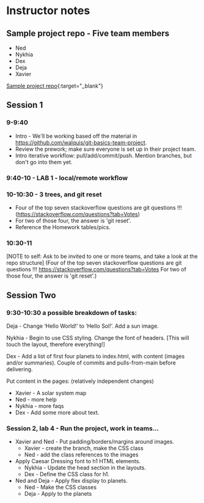 # Instructor notes

## Sample project repo - Five team members
- Ned
- Nykhia
- Dex
- Deja
- Xavier

[Sample project repo](https://github.com/walquis/git-basics-sample-project-repo){:target="_blank"}

## Session 1

### 9-9:40
- Intro - We'll be working based off the material in https://github.com/walquis/git-basics-team-project.
- Review the prework; make sure everyone is set up in their project team.
- Intro iterative workflow:  pull/add/commit/push.   Mention branches, but don't go into them yet.

### 9:40-10 - LAB 1 - local/remote workflow

### 10-10:30 - 3 trees, and git reset
- Four of the top seven stackoverflow questions are git questions !!!
  (https://stackoverflow.com/questions?tab=Votes)
- For two of those four, the answer is 'git reset'.
- Reference the Homework tables/pics.


### 10:30-11
[NOTE to self: Ask to be invited to one or more teams, and take a look at the repo structure]
(Four of the top seven stackoverflow questions are git questions !!!
https://stackoverflow.com/questions?tab=Votes
For two of those four, the answer is 'git reset'.)


## Session Two


### 9:30-10:30 a possible breakdown of tasks:

Deja - Change ‘Hello World!’ to ‘Hello Sol!’. Add a sun image.

Nykhia - Begin to use CSS styling. Change the font of headers.  [This will touch the layout, therefore everything!]

Dex - Add a list of first four planets to index.html, with content (images and/or summaries).  Couple of commits and pulls-from-main before delivering.

Put content in the pages:  (relatively independent changes)
- Xavier - A solar system map
- Ned - more help
- Nykhia - more faqs
- Dex - Add some more about text.


### Session 2, lab 4 - Run the project, work in teams...

- Xavier and Ned - Put padding/borders/margins around images.
  - Xavier - create the branch, make the CSS class
  - Ned - add the class references to the images
- Apply Caesar Dressing font to h1 HTML elements.
  - Nykhia - Update the head section in the layouts.
  - Dex - Define the CSS class for h1.
- Ned and Deja - Apply flex display to planets.
  - Ned - Make the CSS classes
  - Deja - Apply to the planets

